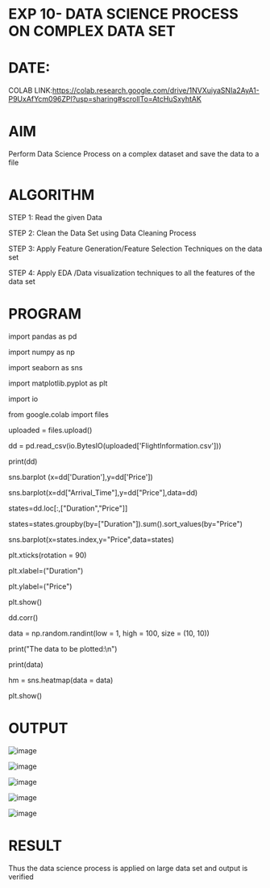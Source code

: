 # EXP 10- DATA SCIENCE PROCESS ON COMPLEX DATA SET

# DATE:
COLAB LINK:https://colab.research.google.com/drive/1NVXuiyaSNIa2AyA1-P9UxAfYcm096ZPl?usp=sharing#scrollTo=AtcHuSxyhtAK

# AIM

Perform Data Science Process on a complex dataset and save the data to a file

# ALGORITHM

STEP 1: Read the given Data

STEP 2: Clean the Data Set using Data Cleaning Process

STEP 3: Apply Feature Generation/Feature Selection Techniques on the data set

STEP 4: Apply EDA /Data visualization techniques to all the features of the data set

# PROGRAM

import pandas as pd


import numpy as np


import seaborn as sns


import matplotlib.pyplot as plt


import io


from google.colab import files


uploaded = files.upload()


dd = pd.read_csv(io.BytesIO(uploaded['FlightInformation.csv']))


print(dd)


sns.barplot (x=dd['Duration'],y=dd['Price'])


sns.barplot(x=dd["Arrival_Time"],y=dd["Price"],data=dd)


states=dd.loc[:,["Duration","Price"]]


states=states.groupby(by=["Duration"]).sum().sort_values(by="Price")


sns.barplot(x=states.index,y="Price",data=states)


plt.xticks(rotation = 90)


plt.xlabel=("Duration")


plt.ylabel=("Price")


plt.show()


dd.corr()


data = np.random.randint(low = 1, high = 100, size = (10, 10))


print("The data to be plotted:\n")


print(data)


hm = sns.heatmap(data = data)


plt.show()

# OUTPUT

![image](https://github.com/dineshdk154/exp-10-ds/assets/104413084/49171d0d-5d2a-4aa5-843a-7e2999b40d08)


![image](https://github.com/dineshdk154/exp-10-ds/assets/104413084/fe5e7b28-28f8-4e62-8353-fb4ca85dc30f)


![image](https://github.com/dineshdk154/exp-10-ds/assets/104413084/c8e77163-e257-47e2-938a-563f58f4ecce)


![image](https://github.com/dineshdk154/exp-10-ds/assets/104413084/d4e3253d-bc09-439d-bebc-f878d1a9b8bf)


![image](https://github.com/dineshdk154/exp-10-ds/assets/104413084/9129d8f0-50d7-46eb-9cb9-908a474153d3)

# RESULT 


Thus the data science process is applied on large data set and output is verified






 
 
 







